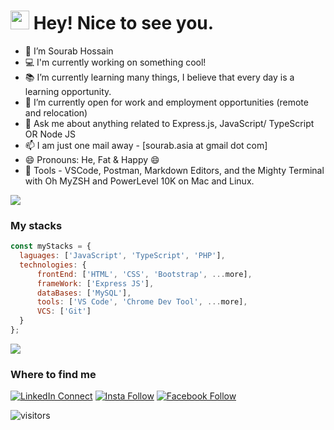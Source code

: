 <h1>
  <img src="https://emojis.slackmojis.com/emojis/images/1531849430/4246/blob-sunglasses.gif?1531849430" width="30"/> 
  Hey! Nice to see you.
</h1> 

- 🔭 I’m Sourab Hossain
- 💻 I'm currently working on something cool!
- 📚 I’m currently learning many things, I believe that every day is a learning opportunity.
- 👀 I’m currently open for work and employment opportunities (remote and relocation)
- 💬 Ask me about anything related to Express.js, JavaScript/ TypeScript OR Node JS
- 📫 I am just one mail away - [sourab.asia at gmail dot com]
- 😄 Pronouns: He, Fat & Happy 😄
- :wrench: Tools - VSCode, Postman, Markdown Editors, and the Mighty Terminal with Oh MyZSH and PowerLevel 10K on Mac and Linux.

<a href="https://youtu.be/EzcCz5mI5Mc"><img src="https://user-images.githubusercontent.com/73097560/115834477-dbab4500-a447-11eb-908a-139a6edaec5c.gif"></a>

### My stacks

```js
const myStacks = {
  laguages: ['JavaScript', 'TypeScript', 'PHP'],
  technologies: {
      frontEnd: ['HTML', 'CSS', 'Bootstrap', ...more],
      frameWork: ['Express JS'],
      dataBases: ['MySQL'],
      tools: ['VS Code', 'Chrome Dev Tool', ...more],
      VCS: ['Git']
  }
};
```

<a href="https://youtu.be/EzcCz5mI5Mc"><img src="https://user-images.githubusercontent.com/73097560/115834477-dbab4500-a447-11eb-908a-139a6edaec5c.gif"></a>

### Where to find me
[![LinkedIn Connect](https://img.shields.io/badge/%20-Connect-black?color=14171A&labelColor=212121&logo=linkedin&logoColor=ffffff)](https://www.linkedin.com/in/sourabhossain/) [![Insta Follow](https://img.shields.io/badge/%20-Follow-black?color=14171A&labelColor=d81b60&logo=instagram&logoColor=ffffff)](https://www.instagram.com/cpsourab/) [![Facebook Follow](https://img.shields.io/badge/%20-Connect-black?color=14171A&labelColor=1976d2&logo=facebook&logoColor=ffffff)](https://www.facebook.com/cpsourab)

![visitors](https://visitor-badge.laobi.icu/badge?page_id=sourabhossain)
